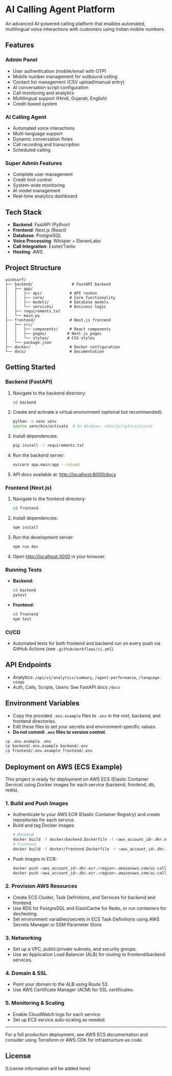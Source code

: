 # AI Calling Agent Platform

An advanced AI-powered calling platform that enables automated, multilingual voice interactions with customers using Indian mobile numbers.

## Features

### Admin Panel
- User authentication (mobile/email with OTP)
- Mobile number management for outbound calling
- Contact list management (CSV upload/manual entry)
- AI conversation script configuration
- Call monitoring and analytics
- Multilingual support (Hindi, Gujarati, English)
- Credit-based system

### AI Calling Agent
- Automated voice interactions
- Multi-language support
- Dynamic conversation flows
- Call recording and transcription
- Scheduled calling

### Super Admin Features
- Complete user management
- Credit limit control
- System-wide monitoring
- AI model management
- Real-time analytics dashboard

## Tech Stack

- **Backend**: FastAPI (Python)
- **Frontend**: Next.js (React)
- **Database**: PostgreSQL
- **Voice Processing**: Whisper + ElevenLabs
- **Call Integration**: Exotel/Twilio
- **Hosting**: AWS

## Project Structure

```
windsurf/
├── backend/                 # FastAPI backend
│   ├── app/
│   │   ├── api/            # API routes
│   │   ├── core/           # Core functionality
│   │   ├── models/         # Database models
│   │   └── services/       # Business logic
│   ├── requirements.txt
│   └── main.py
├── frontend/               # Next.js frontend
│   ├── src/
│   │   ├── components/     # React components
│   │   ├── pages/         # Next.js pages
│   │   └── styles/        # CSS styles
│   └── package.json
├── docker/                 # Docker configuration
└── docs/                   # Documentation
```

## Getting Started

### Backend (FastAPI)
1. Navigate to the backend directory:
   ```bash
   cd backend
   ```
2. Create and activate a virtual environment (optional but recommended):
   ```bash
   python -m venv venv
   source venv/bin/activate  # On Windows: venv\Scripts\activate
   ```
3. Install dependencies:
   ```bash
   pip install -r requirements.txt
   ```
4. Run the backend server:
   ```bash
   uvicorn app.main:app --reload
   ```
5. API docs available at: [http://localhost:8000/docs](http://localhost:8000/docs)

### Frontend (Next.js)
1. Navigate to the frontend directory:
   ```bash
   cd frontend
   ```
2. Install dependencies:
   ```bash
   npm install
   ```
3. Run the development server:
   ```bash
   npm run dev
   ```
4. Open [http://localhost:3000](http://localhost:3000) in your browser.

### Running Tests
- **Backend:**
  ```bash
  cd backend
  pytest
  ```
- **Frontend:**
  ```bash
  cd frontend
  npm test
  ```

### CI/CD
- Automated tests for both frontend and backend run on every push via GitHub Actions (see `.github/workflows/ci.yml`).

## API Endpoints
- Analytics: `/api/v1/analytics/summary`, `/agent-performance`, `/language-usage`
- Auth, Calls, Scripts, Users: See FastAPI docs `/docs`

## Environment Variables

- Copy the provided `.env.example` files to `.env` in the root, backend, and frontend directories.
- Edit these files to set your secrets and environment-specific values.
- **Do not commit `.env` files to version control.**

```bash
cp .env.example .env
cp backend/.env.example backend/.env
cp frontend/.env.example frontend/.env
```

## Deployment on AWS (ECS Example)

This project is ready for deployment on AWS ECS (Elastic Container Service) using Docker images for each service (backend, frontend, db, redis).

### 1. Build and Push Images
- Authenticate to your AWS ECR (Elastic Container Registry) and create repositories for each service.
- Build and tag Docker images:
  ```bash
  # Backend
  docker build -f docker/backend.Dockerfile -t <aws_account_id>.dkr.ecr.<region>.amazonaws.com/ai-caller-backend:latest .
  # Frontend
  docker build -f docker/frontend.Dockerfile -t <aws_account_id>.dkr.ecr.<region>.amazonaws.com/ai-caller-frontend:latest .
  ```
- Push images to ECR:
  ```bash
  docker push <aws_account_id>.dkr.ecr.<region>.amazonaws.com/ai-caller-backend:latest
  docker push <aws_account_id>.dkr.ecr.<region>.amazonaws.com/ai-caller-frontend:latest
  ```

### 2. Provision AWS Resources
- Create ECS Cluster, Task Definitions, and Services for backend and frontend.
- Use RDS for PostgreSQL and ElastiCache for Redis, or run containers for dev/testing.
- Set environment variables/secrets in ECS Task Definitions using AWS Secrets Manager or SSM Parameter Store.

### 3. Networking
- Set up a VPC, public/private subnets, and security groups.
- Use an Application Load Balancer (ALB) for routing to frontend/backend services.

### 4. Domain & SSL
- Point your domain to the ALB using Route 53.
- Use AWS Certificate Manager (ACM) for SSL certificates.

### 5. Monitoring & Scaling
- Enable CloudWatch logs for each service.
- Set up ECS service auto-scaling as needed.

---

For a full production deployment, see AWS ECS documentation and consider using Terraform or AWS CDK for infrastructure as code.

## License

[License information will be added here]
